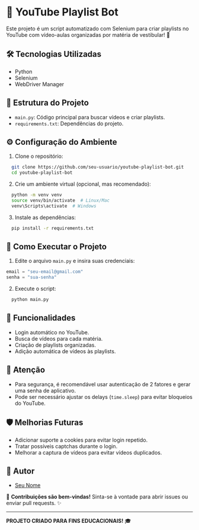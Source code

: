 # 🎯 YouTube Playlist Bot

Este projeto é um script automatizado com Selenium para criar playlists no YouTube com vídeo-aulas organizadas por matéria de vestibular! 🚀

## 🛠️ **Tecnologias Utilizadas**
- Python
- Selenium
- WebDriver Manager

## 📂 **Estrutura do Projeto**
- `main.py`: Código principal para buscar vídeos e criar playlists.
- `requirements.txt`: Dependências do projeto.

## ⚙️ **Configuração do Ambiente**
1. Clone o repositório:
```bash
  git clone https://github.com/seu-usuario/youtube-playlist-bot.git
  cd youtube-playlist-bot
```

2. Crie um ambiente virtual (opcional, mas recomendado):
```bash
  python -m venv venv
  source venv/bin/activate  # Linux/Mac
  venv\Scripts\activate  # Windows
```

3. Instale as dependências:
```bash
  pip install -r requirements.txt
```

## 🚀 **Como Executar o Projeto**
1. Edite o arquivo `main.py` e insira suas credenciais:
```python
email = "seu-email@gmail.com"
senha = "sua-senha"
```
2. Execute o script:
```bash
  python main.py
```

## 📑 **Funcionalidades**
- Login automático no YouTube.
- Busca de vídeos para cada matéria.
- Criação de playlists organizadas.
- Adição automática de vídeos às playlists.

## 🚨 **Atenção**
- Para segurança, é recomendável usar autenticação de 2 fatores e gerar uma senha de aplicativo.
- Pode ser necessário ajustar os delays (`time.sleep`) para evitar bloqueios do YouTube.

## 🛡️ **Melhorias Futuras**
- Adicionar suporte a cookies para evitar login repetido.
- Tratar possíveis captchas durante o login.
- Melhorar a captura de vídeos para evitar vídeos duplicados.

## 👤 **Autor**
- [Seu Nome](https://github.com/seu-usuario)

📩 **Contribuições são bem-vindas!**
Sinta-se à vontade para abrir issues ou enviar pull requests. ✨

---
**PROJETO CRIADO PARA FINS EDUCACIONAIS!** 🎓

